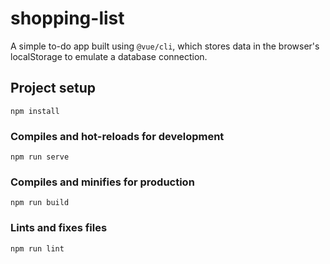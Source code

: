 # shopping-list

A simple to-do app built using `@vue/cli`, which stores data in the browser's localStorage to emulate a database connection.

## Project setup

```
npm install
```

### Compiles and hot-reloads for development

```
npm run serve
```

### Compiles and minifies for production

```
npm run build
```

### Lints and fixes files

```
npm run lint
```
